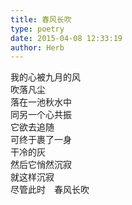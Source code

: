 ```yaml
---  
title: 春风长吹  
type: poetry  
date: 2015-04-08 12:33:19  
author: Herb    
---  
```

我的心被九月的风  
吹落凡尘  
落在一池秋水中  
同另一个心共振  
它欲去追随  
可终于裹了一身  
干冷的灰  
然后它悄然沉寂  
就这样沉寂  
尽管此时　春风长吹